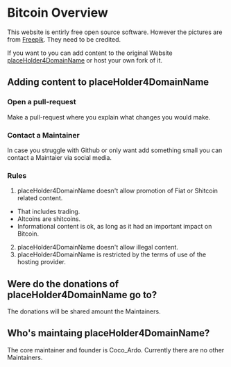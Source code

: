 # Bitcoin Overview
This website is entirly free open source software. However the pictures are from [Freepik](https://www.freepik.com/). They need to be credited.

If you want to you can add content to the original Website [placeHolder4DomainName](#) or host your own fork of it.

## Adding content to placeHolder4DomainName
### Open a pull-request
Make a pull-request where you explain what changes you would make.
### Contact a Maintainer
In case you struggle with Github or only want add something small you can contact a Maintaier via social media.
### Rules
1. placeHolder4DomainName doesn't allow promotion of Fiat or Shitcoin related content.
* That includes trading.
* Altcoins are shitcoins.
* Informational content is ok, as long as it had an important impact on Bitcoin.
2. placeHolder4DomainName doesn't allow illegal content.
3. placeHolder4DomainName is restricted by the terms of use of the hosting provider.

## Were do the donations of placeHolder4DomainName go to?
The donations will be shared amount the Maintainers.

## Who's maintaing placeHolder4DomainName?
The core maintainer and founder is Coco_Ardo.
Currently there are no other Maintainers.
